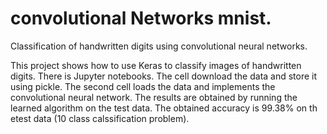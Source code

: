# convolutional Networks mnist.
Classification of handwritten digits using convolutional neural networks. 

This project shows how to use Keras to classify images of handwritten digits.
There is Jupyter notebooks. The cell download the data and store it using pickle. The second cell loads the data and implements the convolutional neural network. The results are obtained by running the learned algorithm on the test data.
The obtained accuracy is 99.38% on th etest data (10 class calssification problem).
